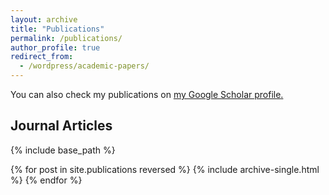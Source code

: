 ```yaml
---
layout: archive
title: "Publications"
permalink: /publications/
author_profile: true
redirect_from: 
  - /wordpress/academic-papers/
---
```


You can also check my publications on <u><a href="https://scholar.google.pt/citations?user=vK-y0CYAAAAJ&hl=pt-PT">my Google Scholar profile</a>.</u>

## Journal Articles

{% include base_path %}

{% for post in site.publications reversed %}
  {% include archive-single.html %}
{% endfor %}
